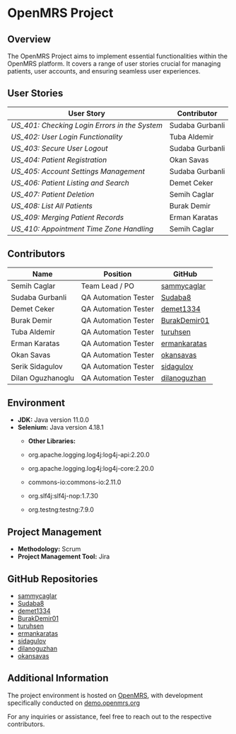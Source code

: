 # OpenMRS Project

## Overview
The OpenMRS Project aims to implement essential functionalities within the OpenMRS platform. It covers a range of user stories crucial for managing patients, user accounts, and ensuring seamless user experiences.

## User Stories

 User Story                                   | Contributor     |
----------------------------------------------|-----------------|
 *US_401: Checking Login Errors in the System*| Sudaba Gurbanli |
 *US_402: User Login Functionality*           | Tuba Aldemir    |
 *US_403: Secure User Logout*                 | Sudaba Gurbanli |
 *US_404: Patient Registration*               | Okan Savas      |
 *US_405: Account Settings Management*        | Sudaba Gurbanli |
 *US_406: Patient Listing and Search*         | Demet Ceker     |
 *US_407: Patient Deletion*                   | Semih Caglar    |
 *US_408: List All Patients*                  | Burak Demir     |
 *US_409: Merging Patient Records*            | Erman Karatas   |
 *US_410: Appointment Time Zone Handling*     | Semih Caglar    |

## Contributors
| Name              | Position              | GitHub                                           |
|-------------------|-----------------------|--------------------------------------------------|
| Semih Caglar      | Team Lead / PO        | [sammycaglar](https://github.com/sammycaglar)    |
| Sudaba Gurbanli   | QA Automation Tester  | [Sudaba8](https://github.com/Sudaba8)            |
| Demet Ceker       | QA Automation Tester  | [demet1334](https://github.com/demet1334)        |
| Burak Demir       | QA Automation Tester  | [BurakDemir01](https://github.com/BurakDemir01)  |
| Tuba Aldemir      | QA Automation Tester  | [turuhsen](https://github.com/turuhsen)          |
| Erman Karatas     | QA Automation Tester  | [ermankaratas](https://github.com/ermankaratas)  |
| Okan Savas        | QA Automation Tester  | [okansavas](https://github.com/okansavas)        |
| Serik Sidagulov   | QA Automation Tester  | [sidagulov](https://github.com/sidagulov)        |
| Dilan Oguzhanoglu | QA Automation Tester  | [dilanoguzhan](https://github.com/dilanoguzhan)  |

## Environment
- **JDK:** Java version 11.0.0
- **Selenium:** Java version 4.18.1
  - **Other Libraries:**

  - org.apache.logging.log4j:log4j-api:2.20.0
  - org.apache.logging.log4j:log4j-core:2.20.0
  - commons-io:commons-io:2.11.0
  - org.slf4j:slf4j-nop:1.7.30
  - org.testng:testng:7.9.0

## Project Management
- **Methodology:** Scrum
- **Project Management Tool:** Jira

## GitHub Repositories
- [sammycaglar](https://github.com/sammycaglar)  
- [Sudaba8](https://github.com/Sudaba8)          
- [demet1334](https://github.com/demet1334)      
- [BurakDemir01](https://github.com/BurakDemir01)
- [turuhsen](https://github.com/turuhsen)        
- [ermankaratas](https://github.com/ermankaratas)
- [sidagulov](https://github.com/dilanoguzhan)
- [dilanoguzhan](https://github.com/dilanoguzhan)
- [okansavas](https://github.com/okansavas)

## Additional Information
The project environment is hosted on [OpenMRS](https://openmrs.org), with development specifically conducted on [demo.openmrs.org](https://demo.openmrs.org/)

For any inquiries or assistance, feel free to reach out to the respective contributors.

